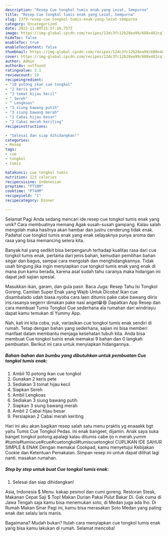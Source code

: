 ```yaml
---
description: "Resep Cue tongkol tumis enak yang Lezat, Sempurna"
title: "Resep Cue tongkol tumis enak yang Lezat, Sempurna"
slug: 2379-resep-cue-tongkol-tumis-enak-yang-lezat-sempurna
category: Uncategorized
date: 2022-11-08T15:57:10.757Z
image: https://img-global.cpcdn.com/recipes/12dc3fc12b28ea99/680x482cq70/cue-tongkol-tumis-enak-foto-resep-utama.jpg
hideToc: false
enableToc: true
enableTocContent: false
thumbnail: https://img-global.cpcdn.com/recipes/12dc3fc12b28ea99/680x482cq70/cue-tongkol-tumis-enak-foto-resep-utama.jpg
cover: https://img-global.cpcdn.com/recipes/12dc3fc12b28ea99/680x482cq70/cue-tongkol-tumis-enak-foto-resep-utama.jpg
author: Admin
authorAv: notfound
ratingvalue: 3.1
reviewcount: 19
recipeingredient:
- "10 potong ikan cue tongkol"
- "2 keris pete"
- "3 tomat hijau kecil"
- " Sereh"
- " Lengkoas"
- "3 siung bawang putih"
- "3 siung bawang merah"
- "2 Cabai hijau besar"
- "2 Cabai merah keriting"
recipeinstructions:

- "Selesai dan siap dihidangkan!"
categories:
- Resep
tags:
- cue
- tongkol
- tumis

katakunci: cue tongkol tumis 
nutrition: 123 calories
recipecuisine: Indonesian
preptime: "PT28M"
cooktime: "PT40M"
recipeyield: "1"
recipecategory: Dinner

---
```



Selamat Pagi Anda sedang mencari ide resep cue tongkol tumis enak yang unik? Cara membuatnya memang Agak susah-susah gampang. Kalau salah mengolah maka hasilnya akan hambar dan justru cenderung tidak enak. Padahal cue tongkol tumis enak yang enak selayaknya punya aroma dan rasa yang bisa memancing selera kita.


Banyak hal yang sedikit bisa berpengaruh terhadap kualitas rasa dari cue tongkol tumis enak, pertama dari jenis bahan, kemudian pemilihan bahan segar dan bagus, sampai cara mengolah dan menghidangkannya. Tidak usah bingung jika ingin menyiapkan cue tongkol tumis enak yang enak di mana pun kamu berada, karena asal sudah tahu caranya maka hidangan ini dapat jadi sajian spesial.

Masukkan ikan, garam, dan gula pasir. Baca Juga: Resep Tahu Isi Tongkol Goreng, Camilan Super Enak yang Wajib Untuk Dicoba! Ikan cue disambalado udah biasa.nyoba cara laen ditumis pake cabe bawang diiris iris.rasanya segerrr dimakan pake nasi anget😁😄 Dapatkan App Resep dan cara membuat Tumis Tongkol Cue sederhana ala rumahan dari windriayu dapat kamu temukan di Yummy App.


Nah, kali ini kita coba, yuk, variasikan cue tongkol tumis enak sendiri di rumah. Tetap dengan bahan yang sederhana, sajian ini bisa memberi manfaat dalam membantu menjaga kesehatan tubuh kita. Anda bisa membuat Cue tongkol tumis enak memakai 9 bahan dan 0 langkah pembuatan. Berikut ini cara untuk menyiapkan hidangannya.

<!--inarticleads1-->

##### Bahan-bahan dan bumbu yang dibutuhkan untuk pembuatan Cue tongkol tumis enak:

1. Ambil 10 potong ikan cue tongkol
1. Gunakan 2 keris pete
1. Sediakan 3 tomat hijau kecil
1. Siapkan  Sereh
1. Ambil  Lengkoas
1. Sediakan 3 siung bawang putih
1. Siapkan 3 siung bawang merah
1. Ambil 2 Cabai hijau besar
1. Persiapkan 2 Cabai merah keriting


Hari ini aku akan bagikan resep salah satu menu praktis yg enaaakk bgt yaitu Tumis Cue Tongkol Pedas. ini enak bangeet, dijamin. Anak saya suka banget tongkol potong.apalagi kalau ditumis cabe ijo n merah.yumm #tumis#tumiscue#cue#cuetongkol#tumiscuetongkol CUPLIKAN IDE SAHUR SIMPLE &amp; ENAK Dengan memakai Cookpad, kamu menyetujui Kebijakan Cookie dan Ketentuan Pemakaian. Simpan resep ini untuk dapat dilihat lagi nanti. masakan rumahan. 

<!--inarticleads2-->

##### Step by step untuk buat Cue tongkol tumis enak:


1. Selesai dan siap dihidangkan!

Asia, Indonesia $ Menu. kakap pesmol dan cumi goreng. Restoran Steak, Makanan Cepat Saji $ Top! Makan Durian Pakai Pulut Bakar Di. Gak cuma di Jawa Tengah saja kamu bisa menemukan soto, di Medan juga ada lho. Di Rumah Makan Sinar Pagi ini, kamu bisa merasakan Soto Medan yang paling enak dan selalu laris manis. 

Bagaimana? Mudah bukan? Itulah cara menyiapkan cue tongkol tumis enak yang bisa kamu lakukan di rumah. Selamat mencoba!
